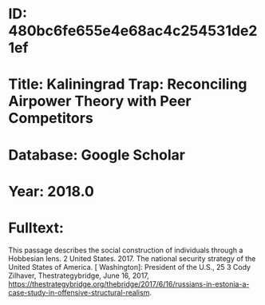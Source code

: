 # ID: 480bc6fe655e4e68ac4c254531de21ef
# Title: Kaliningrad Trap: Reconciling Airpower Theory with Peer Competitors
# Database: Google Scholar
# Year: 2018.0
# Fulltext:
This passage describes the social construction of individuals through a Hobbesian lens.
2 United States.
2017.
The national security strategy of the United States of America. [
Washington]: President of the U.S., 25 3 Cody Zilhaver, Thestrategybridge, June 16, 2017, https://thestrategybridge.org/thebridge/2017/6/16/russians-in-estonia-a-case-study-in-offensive-structural-realism.